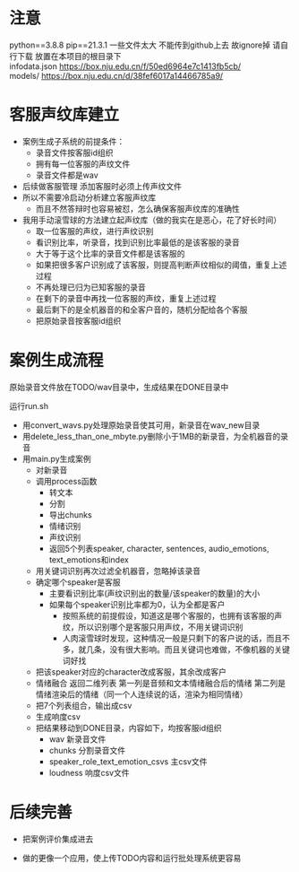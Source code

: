 # 注意
python==3.8.8
pip==21.3.1
一些文件太大 不能传到github上去 故ignore掉 请自行下载 放置在本项目的根目录下  
infodata.json    https://box.nju.edu.cn/f/50ed6964e7c1413fb5cb/  
models/    https://box.nju.edu.cn/d/38fef6017a14466785a9/  

# 客服声纹库建立

- 案例生成子系统的前提条件：
  - 录音文件按客服id组织
  - 拥有每一位客服的声纹文件
  - 录音文件都是wav
- 后续做客服管理 添加客服时必须上传声纹文件
- 所以不需要冷启动分析建立客服声纹库
  - 而且不然答辩时也容易被怼，怎么确保客服声纹库的准确性
- 我用手动滚雪球的方法建立起声纹库（做的我实在是恶心，花了好长时间）
  - 取一位客服的声纹，进行声纹识别
  - 看识别比率，听录音，找到识别比率最低的是该客服的录音
  - 大于等于这个比率的录音文件都是该客服的
  - 如果把很多客户识别成了该客服，则提高判断声纹相似的阈值，重复上述过程
  - 不再处理已归为已知客服的录音
  - 在剩下的录音中再找一位客服的声纹，重复上述过程
  - 最后剩下的是全机器音的和全客户音的，随机分配给各个客服
  - 把原始录音按客服id组织

# 案例生成流程

原始录音文件放在TODO/wav目录中，生成结果在DONE目录中

运行run.sh

- 用convert_wavs.py处理原始录音使其可用，新录音在wav_new目录
- 用delete_less_than_one_mbyte.py删除小于1MB的新录音，为全机器音的录音
- 用main.py生成案例
  - 对新录音
  - 调用process函数
    - 转文本
    - 分割
    - 导出chunks
    - 情绪识别
    - 声纹识别
    - 返回5个列表speaker, character, sentences, audio_emotions, text_emotions和index
  - 用关键词识别再次过滤全机器音，忽略掉该录音
  - 确定哪个speaker是客服
    - 主要看识别比率(声纹识别出的数量/该speaker的数量)的大小
    - 如果每个speaker识别比率都为0，认为全都是客户
      - 按照系统的前提假设，知道这是哪个客服的，也拥有该客服的声纹，所以识别哪个是客服只用声纹，不用关键词识别
      - 人肉滚雪球时发现，这种情况一般是只剩下的客户说的话，而且不多，就几条，没有很大影响。而且关键词也难做，不像机器的关键词好找
  - 把该speaker对应的character改成客服，其余改成客户
  - 情绪融合 返回二维列表 第一列是音频和文本情绪融合后的情绪 第二列是情绪渲染后的情绪（同一个人连续说的话，渲染为相同情绪）
  - 把7个列表组合，输出成csv
  - 生成响度csv
  - 把结果移动到DONE目录，内容如下，均按客服id组织
    - wav 新录音文件
    - chunks 分割录音文件
    - speaker_role_text_emotion_csvs 主csv文件
    - loudness 响度csv文件

# 后续完善

- 把案例评价集成进去

- 做的更像一个应用，使上传TODO内容和运行批处理系统更容易